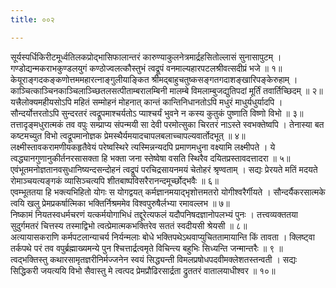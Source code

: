 ```yaml
---
title: ००२

---
```

<div class="audioEmbed"  caption="सीतालक्ष्मी-वाचनम्" src="https://sanskritdocuments.org/sites/completenarayaneeyam/SoundFiles/002/002_01.mp3"></div>  
सूर्यस्पर्धिकिरीटमूर्ध्वतिलकप्रोद्भासिफालान्तरं  
कारुण्याकुलनेत्रमार्द्रहसितोल्लासं सुनासापुटम् ।  
गण्डोद्यन्मकराभकुण्डलयुगं कण्ठोज्वलत्कौस्तुभं  
त्वद्रूपं वनमाल्यहारपटलश्रीवत्सदीप्रं भजे ॥ १॥

<div class="audioEmbed"  caption="सीतालक्ष्मी-वाचनम्" src="https://sanskritdocuments.org/sites/completenarayaneeyam/SoundFiles/002/002_02.mp3"></div>  
केयूराङ्गदकङ्कणोत्तममहारत्नाङ्गुलीयाङ्कित  
श्रीमद्बाहुचतुष्कसङ्गतगदाशङ्खारिपङ्केरुहाम् ।  
काञ्चित्काञ्चिनकाञ्चिलाञ्च्छितलसत्पीताम्बरालम्बिनी  
मालम्बे विमलाम्बुजद्युतिपदां मूर्तिं तवार्तिच्छिदम् ॥ २॥

<div class="audioEmbed"  caption="सीतालक्ष्मी-वाचनम्" src="https://sanskritdocuments.org/sites/completenarayaneeyam/SoundFiles/002/002_03.mp3"></div>  
यत्त्रैलोक्यमहीयसोऽपि महितं सम्मोहनं मोहनात्  
कान्तं कान्तिनिधानतोऽपि मधुरं माधुर्यधुर्यादपि ।  
सौन्दर्योत्तरतोऽपि सुन्दरतरं त्वद्रूपमाश्चर्यतोऽ  
प्याश्चर्यं भुवने न कस्य कुतुकं पुष्णाति विष्णो विभो ॥ ३॥

<div class="audioEmbed"  caption="सीतालक्ष्मी-वाचनम्" src="https://sanskritdocuments.org/sites/completenarayaneeyam/SoundFiles/002/002_04.mp3"></div>  
तत्तादृङ्मधुरात्मकं तव वपुः सम्प्राप्य संपन्मयी  
सा देवी परमोत्सुका चिरतरं नाऽस्ते स्वभक्तेष्वपि ।  
तेनास्या बत कष्टमच्युत विभो त्वद्रूपमानोज्ञक  
प्रेमस्थैर्यमयादचापलबलाच्चापल्यवार्तोदभूत् ॥ ४॥

<div class="audioEmbed"  caption="सीतालक्ष्मी-वाचनम्" src="https://sanskritdocuments.org/sites/completenarayaneeyam/SoundFiles/002/002_05.mp3"></div>  
लक्ष्मीस्तावकरामणीयकहृतैवेयं परेष्वस्थिरे  
त्यस्मिन्नन्यदपि प्रमाणमधुना वक्ष्यामि लक्ष्मीपते ।  
ये त्वद्ध्यानगुणानुकीर्तनरसासक्ता हि भक्ता जना  
स्तेष्वेषा वसति स्थिरैव दयितप्रस्तावदत्तादरा ॥ ५॥

<div class="audioEmbed"  caption="सीतालक्ष्मी-वाचनम्" src="https://sanskritdocuments.org/sites/completenarayaneeyam/SoundFiles/002/002_06.mp3"></div>  
एवंभूतमनोज्ञतानवसुधानिष्यन्दसन्दोहनं  
त्वद्रूपं परचिद्रसायनमयं चेतोहरं श्रृण्वताम् ।  
सद्यः प्रेरयते मतिं मदयते रोमाञ्चयत्यङ्गकं  
व्यासिञ्चत्यपि शीतबाष्पविसरैरानन्दमूर्च्छोद्भवैः ॥ ६॥

<div class="audioEmbed"  caption="सीतालक्ष्मी-वाचनम्" src="https://sanskritdocuments.org/sites/completenarayaneeyam/SoundFiles/002/002_07.mp3"></div>  
एवम्भूततया हि भक्त्यभिहितो योगः स योगद्वयत्  
कर्मज्ञानमयाद्भृशोत्तमतरो योगीश्वरैर्गीयते ।  
सौन्दर्यैकरसात्मके त्वयि खलु प्रेमप्रकर्षात्मिका  
भक्तिर्निश्रममेव विश्वपुरुषैर्लभ्या रमावल्लभ ॥ ७॥

<div class="audioEmbed"  caption="सीतालक्ष्मी-वाचनम्" src="https://sanskritdocuments.org/sites/completenarayaneeyam/SoundFiles/002/002_08.mp3"></div>  
निष्कामं नियतस्वधर्मचरणं यत्कर्मयोगाभिधं  
तद्दूरेत्यफलं यदौपनिषदज्ञानोपलभ्यं पुनः ।  
तत्त्वव्यक्ततया सुदुर्गमतरं चित्तस्य तस्माद्विभो  
त्वत्प्रेमात्मकभक्तिरेव सततं स्वदीयसी श्रेयसी ॥ ८॥

<div class="audioEmbed"  caption="सीतालक्ष्मी-वाचनम्" src="https://sanskritdocuments.org/sites/completenarayaneeyam/SoundFiles/002/002_09.mp3"></div>  
अत्यायासकराणि कर्मपटलान्याचर्य निर्यन्मलाः  
बोधे भक्तिपथेऽथवाप्युचिततामायान्ति किं तावता ।  
क्लिष्ट्वा तर्कपथे परं तव वपुर्ब्रह्माख्यमन्ये पुन  
श्चित्तार्द्रत्वमृते विचिन्त्य बहुभिः सिध्यन्ति जन्मान्तरैः ॥ ९ ॥

<div class="audioEmbed"  caption="सीतालक्ष्मी-वाचनम्" src="https://sanskritdocuments.org/sites/completenarayaneeyam/SoundFiles/002/002_10.mp3"></div>  
त्वद्भक्तिस्तु कथारसामृतज्ञरीनिर्मज्जनेन स्वयं  
सिद्ध्यन्ती विमलप्रषोधपदवीमक्लेशतस्तन्वती ।  
सद्यः सिद्धिकरी जयत्ययि विभो सैवास्तु मे त्वत्पद  
प्रेमप्रौढिरसार्द्रता द्रुततरं वातालयाधीश्वर ॥ १०॥